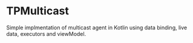 # TPMulticast
Simple implmentation of multicast agent in Kotlin using data binding, live data, executors and viewModel.  
